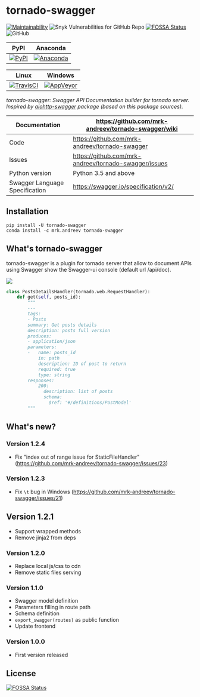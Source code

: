 tornado-swagger
===============

[![Maintainability](https://api.codeclimate.com/v1/badges/d45717a5cfedeaef195a/maintainability)](https://codeclimate.com/github/mrk-andreev/tornado-swagger/maintainability)
![Snyk Vulnerabilities for GitHub Repo](https://img.shields.io/snyk/vulnerabilities/github/mrk-andreev/tornado-swagger.svg)
[![FOSSA Status](https://app.fossa.io/api/projects/git%2Bgithub.com%2Fmrk-andreev%2Ftornado-swagger.svg?type=shield)](https://app.fossa.io/projects/git%2Bgithub.com%2Fmrk-andreev%2Ftornado-swagger?ref=badge_shield)
![GitHub](https://img.shields.io/github/license/mrk-andreev/tornado-swagger.svg)


| PyPI                                        | Anaconda                                      |
|----------------------------------------------|----------------------------------------------|
| [![PyPI][pypi_image]][pypi_link] | [![Anaconda][anaconda_image]][anaconda_link] |


[pypi_link]: https://pypi.org/project/tornado-swagger/
[pypi_image]: https://img.shields.io/pypi/v/tornado-swagger.svg

[anaconda_link]: https://anaconda.org/mrk.andreev/tornado-swagger
[anaconda_image]: https://anaconda.org/mrk.andreev/tornado-swagger/badges/version.svg



| Linux                                        | Windows                                      |
|----------------------------------------------|----------------------------------------------|
| [![TravisCI][travisci_image]][travisci_link] | [![AppVeyor][appveyor_image]][appveyor_link] |

[travisci_link]: https://travis-ci.org/mrk-andreev/tornado-swagger
[travisci_image]: https://travis-ci.org/mrk-andreev/tornado-swagger.svg?branch=master

[appveyor_link]: https://ci.appveyor.com/project/mrk-andreev/tornado-swagger/branch/master
[appveyor_image]: https://img.shields.io/appveyor/ci/mrk-andreev/tornado-swagger/master.svg

*tornado-swagger: Swagger API Documentation builder for tornado server. Inspired by [aiohttp-swagger](https://github.com/cr0hn/aiohttp-swagger) package (based on this package sources).*

Documentation |  https://github.com/mrk-andreev/tornado-swagger/wiki
------------- | -------------------------------------------------
Code | https://github.com/mrk-andreev/tornado-swagger
Issues | https://github.com/mrk-andreev/tornado-swagger/issues
Python version | Python 3.5 and above
Swagger Language Specification | https://swagger.io/specification/v2/

Installation
----------------------

    pip install -U tornado-swagger
    conda install -c mrk.andreev tornado-swagger 


What's tornado-swagger
----------------------

tornado-swagger is a plugin for tornado server that allow to document APIs using Swagger show the Swagger-ui console (default url /api/doc).

![](https://github.com/mrk-andreev/tornado-swagger/blob/master/docs/wiki__swagger_single_endpoint.png)

```python
class PostsDetailsHandler(tornado.web.RequestHandler):
    def get(self, posts_id):
        """
        ---
        tags:
        - Posts
        summary: Get posts details
        description: posts full version
        produces:
        - application/json
        parameters:
        -   name: posts_id
            in: path
            description: ID of post to return
            required: true
            type: string
        responses:
            200:
              description: list of posts
              schema:
                $ref: '#/definitions/PostModel'
        """
```

What's new?
-----------

### Version 1.2.4

- Fix "index out of range issue for StaticFileHandler" (https://github.com/mrk-andreev/tornado-swagger/issues/23)  

### Version 1.2.3

- Fix `\t` bug in Windows (https://github.com/mrk-andreev/tornado-swagger/issues/21)

## Version 1.2.1
- Support wrapped methods
- Remove jinja2 from deps

### Version 1.2.0
- Replace local js/css to cdn
- Remove static files serving

### Version 1.1.0

- Swagger model definition
- Parameters filling in route path
- Schema definition
- `export_swagger(routes)` as public function
- Update frontend


### Version 1.0.0

- First version released


## License
[![FOSSA Status](https://app.fossa.io/api/projects/git%2Bgithub.com%2Fmrk-andreev%2Ftornado-swagger.svg?type=large)](https://app.fossa.io/projects/git%2Bgithub.com%2Fmrk-andreev%2Ftornado-swagger?ref=badge_large)
